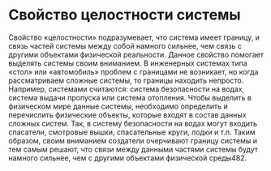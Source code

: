 # Свойство целостности системы

Свойство «целостности» подразумевает, что система имеет границу, и связь частей системы между собой намного сильнее, чем связь с другими объектами физической реальности. Данное свойство помогает выделять системы своим вниманием. В инженерных системах типа «стол» или «автомобиль» проблем с границами не возникает, но когда рассматриваем сложные системы, то границы находить непросто. Например, системами считаются: система безопасности на водах, система выдачи пропуска или система отопления. Чтобы выделить в физическом мире данные системы, необходимо определить и перечислить физические объекты, которые входят в состав данных сложных систем. Так, в систему безопасности на водах могут входить спасатели, смотровые вышки, спасательные круги, лодки и т.п. Таким образом, своим вниманием создатели очерчивают границу системы и тем самым решают, что связи между данными частями системы будут намного сильнее, чем с другими объектами физической среды482.
